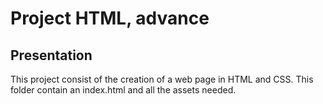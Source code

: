 # Project HTML, advance

## Presentation
This project consist of the creation of a web page in HTML and CSS. This folder contain an index.html and all the assets needed.